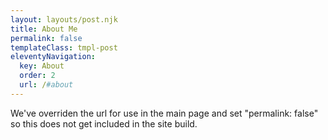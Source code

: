 ```yaml
---
layout: layouts/post.njk
title: About Me
permalink: false
templateClass: tmpl-post
eleventyNavigation:
  key: About
  order: 2
  url: /#about
---
```



We've overriden the url for use in the main page and set "permalink: false" so this does not get included in the site build.

